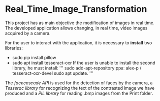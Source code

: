 # Real_Time_Image_Transformation

This project has as main objective the modification of images in real time.
The developed application allows changing, in real time, video images acquired by a camera.

For the user to interact with the application, it is necessary to **install** two libraries:
* sudo pip install pillow
* sudo apt install tesseract-ocr
If the user is unable to install the second library, he must install: 
'''
sudo add-apt-repository ppa: alex-p / tesseract-ocr-devel
sudo apt update.
'''

The *facecascade API* is used for the detection of faces by the camera, a *Tesserac library* for recognizing the text of the contrasted image we have produced and a *PIL library* for reading .bmp images from the Print folder.
